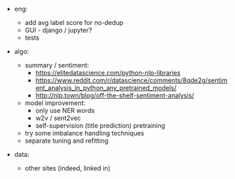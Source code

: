 - eng:
    - add avg label score for no-dedup
    - GUI - django / jupyter? 
    - tests        
    
- algo:
    - summary / sentiment:
        - https://elitedatascience.com/python-nlp-libraries
        - https://www.reddit.com/r/datascience/comments/8qde2g/sentiment_analysis_in_python_any_pretrained_models/
        - http://nlp.town/blog/off-the-shelf-sentiment-analysis/  
    - model improvement:
        - only use NER words
        - w2v / sent2vec
        - self-supervision (title prediction) pretraining
    - try some imbalance handling techniques    
    - separate tuning and refitting
    
- data:
    - other sites (indeed, linked in)
